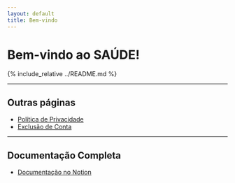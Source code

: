 ```yaml
---
layout: default
title: Bem-vindo
---
```


# Bem-vindo ao SAÚDE!

{% include_relative ../README.md %}

---

## Outras páginas

- [Política de Privacidade](privacy-policy.html)
- [Exclusão de Conta](account-deletion.html)

---

## Documentação Completa

- [Documentação no Notion](https://www.notion.so/Guia-de-Continuidade-do-Projeto-SA-DE-2233d3fd29de80a1823acf44acaeb9f2?source=copy_link)